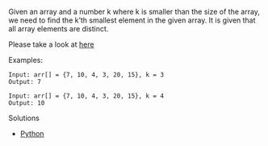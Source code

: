 Given an array and a number k where k is smaller than the size of the array, we need to find the k’th smallest element in the given array. It is given that all array elements are distinct.

Please take a look at [here](https://www.geeksforgeeks.org/kth-smallestlargest-element-unsorted-array/)

Examples:
```
Input: arr[] = {7, 10, 4, 3, 20, 15}, k = 3 
Output: 7

Input: arr[] = {7, 10, 4, 3, 20, 15}, k = 4 
Output: 10 
```

Solutions
 - [Python](solution.py)